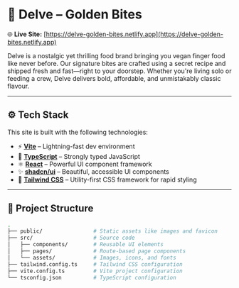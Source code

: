 # 🥟 Delve – Golden Bites

🌐 **Live Site:** [https://delve-golden-bites.netlify.app](https://delve-golden-bites.netlify.app)

Delve is a nostalgic yet thrilling food brand bringing you vegan finger food like never before. Our signature bites are crafted using a secret recipe and shipped fresh and fast—right to your doorstep. Whether you're living solo or feeding a crew, Delve delivers bold, affordable, and unmistakably classic flavour.

---

## ⚙️ Tech Stack

This site is built with the following technologies:

- ⚡ **[Vite](https://vitejs.dev/)** – Lightning-fast dev environment
- 🧠 **[TypeScript](https://www.typescriptlang.org/)** – Strongly typed JavaScript
- ⚛️ **[React](https://reactjs.org/)** – Powerful UI component framework
- ✨ **[shadcn/ui](https://ui.shadcn.com/)** – Beautiful, accessible UI components
- 🎨 **[Tailwind CSS](https://tailwindcss.com/)** – Utility-first CSS framework for rapid styling

---

## 📁 Project Structure

```bash
.
├── public/                # Static assets like images and favicon
├── src/                   # Source code
│   ├── components/        # Reusable UI elements
│   ├── pages/             # Route-based page components
│   └── assets/            # Images, icons, and fonts
├── tailwind.config.ts     # Tailwind CSS configuration
├── vite.config.ts         # Vite project configuration
└── tsconfig.json          # TypeScript configuration

